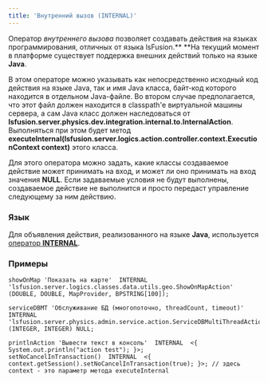 ```yaml
---
title: 'Внутренний вызов (INTERNAL)'
---
```


Оператор *внутреннего вызова* позволяет создавать действия на языках программирования, отличных от языка lsFusion.** **На текущий момент в платформе существует поддержка внешних действий только на языке **Java**.

В этом операторе можно указывать как непосредственно исходный код действия на языке Java, так и имя Java класса, байт-код которого находится в отдельном Java-файле. Во втором случае предполагается, что этот файл должен находится в classpath'е виртуальной машины сервера, а сам Java класс должен наследоваться от **lsfusion.server.physics.dev.integration.internal.to.InternalAction**. Выполняться при этом будет метод **executeInternal(lsfusion.server.logics.action.controller.context.ExecutionContext context)** этого класса.

Для этого оператора можно задать, какие классы создаваемое действие может принимать на вход, и может ли оно принимать на вход значения **NULL**. Если задаваемые условия не будут выполнены, создаваемое действие не выполнится и просто передаст управление следующему за ним действию.

### Язык

Для объявления действия, реализованного на языке **Java**, используется [оператор **INTERNAL**](INTERNAL_operator.md).

### Примеры

```lsf
showOnMap 'Показать на карте'  INTERNAL  'lsfusion.server.logics.classes.data.utils.geo.ShowOnMapAction' (DOUBLE, DOUBLE, MapProvider, BPSTRING[100]);

serviceDBMT 'Обслуживание БД (многопоточно, threadCount, timeout)'  INTERNAL  'lsfusion.server.physics.admin.service.action.ServiceDBMultiThreadAction' (INTEGER, INTEGER) NULL;

printlnAction 'Вывести текст в консоль'  INTERNAL  <{ System.out.println("action test"); }>;
setNoCancelInTransaction()  INTERNAL  <{ context.getSession().setNoCancelInTransaction(true); }>; // здесь context - это параметр метода executeInternal
```
